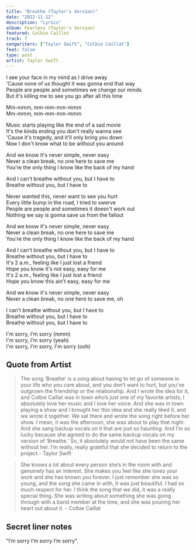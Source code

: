 ```yaml
---
title: "Breathe (Taylor's Version)"
date: "2022-11-12"
description: "Lyrics"
album: Fearless (Taylor's Version)
featured: Colbie Caillat
track: 7
songwriters: ["Taylor Swift", "Colbie Caillat"]
feat: false
type: post
artist: Taylor Swift
---
```


<p className="verse-one">
I see your face in my mind as I drive away <br />
'Cause none of us thought it was gonna end that way <br />
People are people and sometimes we change our minds <br />
But it's killing me to see you go after all this time <br />
</p>
<p className="break">
Mm-mmm, mm-mm-mm-mmm <br />
Mm-mmm, mm-mm-mm-mmm <br />
</p>
<p className="verse-two">
Music starts playing like the end of a sad movie <br />
It's the kinda ending you don't really wanna see <br />
'Cause it's tragedy, and it'll only bring you down <br />
Now I don't know what to be without you around <br />
</p>
<p className="pre-chorus">
And we know it's never simple, never easy <br />
Never a clean break, no one here to save me <br />
You're the only thing I know like the back of my hand <br />
</p>
<p className="chorus">
And I can't breathe without you, but I have to <br />
Breathe without you, but I have to <br />
</p>
<p className="verse-three">
Never wanted this, never want to see you hurt <br />
Every little bump in the road, I tried to swerve <br />
People are people and sometimes it doesn't work out <br />
Nothing we say is gonna save us from the fallout <br />
</p>
<p className="pre-chorus">
And we know it's never simple, never easy <br />
Never a clean break, no one here to save me <br />
You're the only thing I know like the back of my hand <br />
</p>
<p className="bridge">
And I can't breathe without you, but I have to <br />
Breathe without you, but I have to <br />
It's 2 a.m., feeling like I just lost a friend <br />
Hope you know it's not easy, easy for me <br />
It's 2 a.m., feeling like I just lost a friend <br />
Hope you know this ain't easy, easy for me <br />
</p>
<p className="pre-chorus">
And we know it's never simple, never easy <br />
Never a clean break, no one here to save me, oh <br />
</p>
<p className="chorus">
I can't breathe without you, but I have to <br />
Breathe without you, but I have to <br />
Breathe without you, but I have to <br />
</p>
<p className="outro">
I'm sorry, I'm sorry (mmm) <br />
I'm sorry, I'm sorry (yeah) <br />
I'm sorry, I'm sorry, I'm sorry (ooh) <br />
</p>

## Quote from Artist

<blockquote>
The song ‘Breathe’ is a song about having to let go of someone in your life who you care about, and you don’t want to hurt, but you’ve outgrown the friendship or the relationship. And I wrote the idea for it, and Colbie Caillat was in town who’s just one of my favorite artists, I absolutely love her music and I love her voice. And she was in town playing a show and I brought her this idea and she really liked it, and we wrote it together. We sat there and wrote the song right before her show. I mean, it was the afternoon, she was about to play that night. And she sang backup vocals on it that are just so haunting. And I’m so lucky because she agreed to do the same backup vocals on my version of ‘Breathe.’ So, it absolutely would not have been the same without her. I’m really, really grateful that she decided to return to the project.- Taylor Swift
</blockquote>
<blockquote>
She knows a lot about every person she’s in the room with and genuinely has an interest. She makes you feel like she loves your work and she has known you forever. I just remember she was so young, and the song she came in with, it was just beautiful. I had so much respect for her. I think the song that we did, it was a really special thing. She was writing about something she was going through with a band member at the time, and she was pouring her heart out about it. - Colbie Caillat
</blockquote>

## Secret liner notes

“I’m sorry I’m sorry I’m sorry”.
